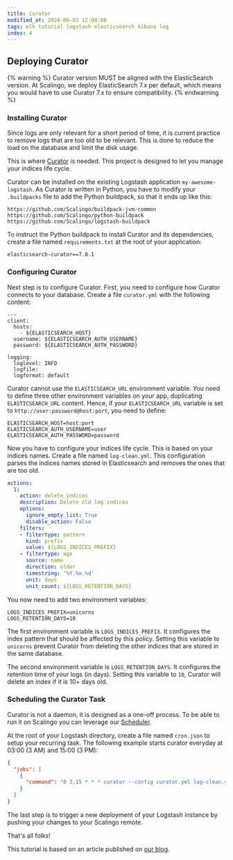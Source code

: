 ```yaml
---
title: Curator
modified_at: 2024-06-03 12:00:00
tags: elk tutorial logstash elasticsearch kibana log
index: 4
---
```


## Deploying Curator

{% warning %}
Curator version MUST be aligned with the ElasticSearch version. At Scalingo, we
deploy ElasticSearch 7.x per default, which means you would have to use Curator
7.x to ensure compatibility.
{% endwarning %}

### Installing Curator

Since logs are only relevant for a short period of time, it is current
practice to remove logs that are too old to be relevant. This is done to
reduce the load on the database and limit the disk usage.

This is where
[Curator](https://www.elastic.co/guide/en/elasticsearch/client/curator/7.0/index.html)
is needed. This project is designed to let you manage your indices life cycle.

Curator can be installed on the existing Logstash application
`my-awesome-logstash`. As Curator is written in Python, you have to modify your
`.buildpacks` file to add the Python buildpack, so that it ends up like this:

```
https://github.com/Scalingo/buildpack-jvm-common
https://github.com/Scalingo/python-buildpack
https://github.com/Scalingo/logstash-buildpack
```

To instruct the Python buildpack to install Curator and its dependencies,
create a file named `requirements.txt` at the root of your application:

```
elasticsearch-curator==7.0.1
```

### Configuring Curator

Next step is to configure Curator. First, you need to configure how Curator
connects to your database. Create a file `curator.yml` with the following
content:

```
---
client:
  hosts:
    - ${ELASTICSEARCH_HOST}
  username: ${ELASTICSEARCH_AUTH_USERNAME}
  password: ${ELASTICSEARCH_AUTH_PASSWORD}

logging:
  loglevel: INFO
  logfile:
  logformat: default
```

Curator cannot use the `ELASTICSEARCH_URL` environment variable. You
need to define three other environment variables on your app, duplicating
`ELASTICSEARCH_URL` content.
Hence, if your `ELASTICSEARCH_URL` variable is set to
`http://user:password@host:port`, you need to define:

```
ELASTICSEARCH_HOST=host:port
ELASTICSEARCH_AUTH_USERNAME=user
ELASTICSEARCH_AUTH_PASSWORD=password
```

Now you have to configure your indices life cycle. This is based on your
indices names.
Create a file named `log-clean.yml`. This configuration parses the indices
names stored in Elasticsearch and removes the ones that are too old.

```yaml
actions:
  1:
    action: delete_indices
    description: Delete old log indices
    options:
      ignore_empty_list: True
      disable_action: False
    filters:
    - filtertype: pattern
      kind: prefix
      value: ${LOGS_INDICES_PREFIX}
    - filtertype: age
      source: name
      direction: older
      timestring: '%Y.%m.%d'
      unit: days
      unit_count: ${LOGS_RETENTION_DAYS}
```

You now need to add two environment variables:

```
LOGS_INDICES_PREFIX=unicorns
LOGS_RETENTION_DAYS=10
```

The first environment variable is `LOGS_INDICES_PREFIX`. It configures the
index pattern that should be affected by this policy. Setting this variable
to `unicorns` prevent Curator from deleting the other indices that are stored
in the same database.

The second environment variable is `LOGS_RETENTION_DAYS`. It configures
the retention time of your logs (in days). Setting this variable to `10`,
Curator will delete an index if it is 10+ days old.

### Scheduling the Curator Task

Curator is not a daemon, it is designed as a one-off process. To be able
to run it on Scalingo you can leverage our [Scheduler](https://doc.scalingo.com/platform/app/task-scheduling/scalingo-scheduler).

At the root of your Logstash directory, create a file named `cron.json` to
setup your recurring task. The following example starts curator everyday at
03:00 (3 AM) and 15:00 (3 PM):

```json
{
  "jobs": [
    {
      "command": "0 3,15 * * * curator --config curator.yml log-clean.yml"
    }
  ]
}
```

The last step is to trigger a new deployment of your Logstash instance by
pushing your changes to your Scalingo remote.

That's all folks!

This tutorial is based on an article published on [our
blog](https://scalingo.com/articles/2018/02/23/running-the-elk-stack-on-scalingo.html).
